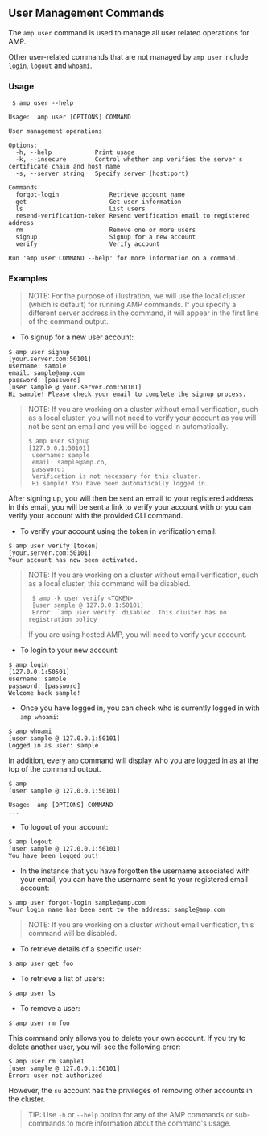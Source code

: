 ## User Management Commands

The `amp user` command is used to manage all user related operations for AMP.

Other user-related commands that are not managed by `amp user` include `login`, `logout` and `whoami`.

### Usage

```
 $ amp user --help

Usage:	amp user [OPTIONS] COMMAND

User management operations

Options:
  -h, --help            Print usage
  -k, --insecure        Control whether amp verifies the server's certificate chain and host name
  -s, --server string   Specify server (host:port)

Commands:
  forgot-login              Retrieve account name
  get                       Get user information
  ls                        List users
  resend-verification-token Resend verification email to registered address
  rm                        Remove one or more users
  signup                    Signup for a new account
  verify                    Verify account

Run 'amp user COMMAND --help' for more information on a command.
```

### Examples

> NOTE: For the purpose of illustration, we will use the local cluster (which is default) for running AMP commands. 
If you specify a different server address in the command, it will appear in the first line of the command output. 

* To signup for a new user account:
```
$ amp user signup
[your.server.com:50101]
username: sample
email: sample@amp.com
password: [password]
[user sample @ your.server.com:50101]
Hi sample! Please check your email to complete the signup process.
```
> NOTE: If you are working on a cluster without email verification, such as a local cluster,
you will not need to verify your account as you will not be sent an email and you will be logged in automatically.
> ```
> $ amp user signup
> [127.0.0.1:50101]
>  username: sample
>  email: sample@amp.co,
>  password:
>  Verification is not necessary for this cluster.
>  Hi sample! You have been automatically logged in.
> ```

After signing up, you will then be sent an email to your registered address. In this email, you will
be sent a link to verify your account with or you can verify your account with the provided CLI command.

* To verify your account using the token in verification email:
```
$ amp user verify [token]
[your.server.com:50101]
Your account has now been activated.
```
> NOTE: If you are working on a cluster without email verification, such as a local cluster,
this command will be disabled. 
> ```
>  $ amp -k user verify <TOKEN>
>  [user sample @ 127.0.0.1:50101]
>  Error: `amp user verify` disabled. This cluster has no registration policy
> ```
> If you are using hosted AMP, you will need to verify your account.

* To login to your new account:
```
$ amp login
[127.0.0.1:50501]
username: sample
password: [password]
Welcome back sample!
```

* Once you have logged in, you can check who is currently logged in with `amp whoami`:
```
$ amp whoami
[user sample @ 127.0.0.1:50101]
Logged in as user: sample
```
In addition, every `amp` command will display who you are logged in as at the top of the command output.
```
$ amp
[user sample @ 127.0.0.1:50101]

Usage:  amp [OPTIONS] COMMAND
...
```

* To logout of your account:
```
$ amp logout
[user sample @ 127.0.0.1:50101]
You have been logged out!
```

* In the instance that you have forgotten the username associated with your email,
you can have the username sent to your registered email account:
```
$ amp user forgot-login sample@amp.com
Your login name has been sent to the address: sample@amp.com
```
> NOTE: If you are working on a cluster without email verification, this command will be disabled.

* To retrieve details of a specific user:
```
$ amp user get foo
```

* To retrieve a list of users:
```
$ amp user ls
```

* To remove a user:
```
$ amp user rm foo
```
This command only allows you to delete your own account. If you try to delete another user, you will see the following error:
```
$ amp user rm sample1
[user sample @ 127.0.0.1:50101]
Error: user not authorized
```
However, the `su` account has the privileges of removing other accounts in the cluster. 

> TIP: Use `-h` or `--help` option for any of the AMP commands or sub-commands to more information about the command's usage.
